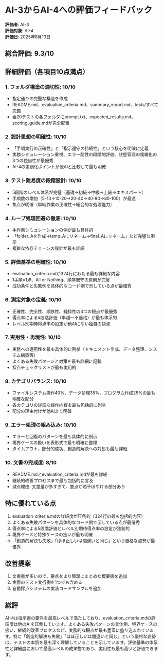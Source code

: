 # AI-3からAI-4への評価フィードバック

**評価者**: AI-3  
**評価対象**: AI-4  
**評価日**: 2025年8月13日

## 総合評価: 9.3/10

## 詳細評価（各項目10点満点）

### 1. フォルダ構造の適切性: 10/10
- 指定通りの完璧な構造を作成
- README.md、evaluation_criteria.md、summary_report.md、tests/すべて完備
- 全20テストの各フォルダにprompt.txt、expected_results.md、scoring_guide.mdが完全配置

### 2. 設計思想の明確性: 10/10
- 「手順実行の正確性」と「指示遵守の持続性」という核心を明確に定義
- 実務シミュレーション重視、エラー耐性の段階的評価、状態管理の複雑化の3つの独自性が最優秀
- AI-4の差別化ポイントが他AIと比較して最も明確

### 3. テスト難易度の段階設計: 10/10
- 5段階のレベル体系が完璧（基礎→初級→中級→上級→エキスパート）
- 手順数の増加（5-10→10-20→20-40→40-80→80-100）が最適
- 焦点が明確（単純作業の正確性→総合的な処理能力）

### 4. ループ処理回避の徹底: 10/10
- 手作業シミュレーションの例が最も具体的
- 「folder_Aを作成→temp_Aにリネーム→final_Aにリネーム」など完璧な例示
- 複雑な依存チェーンの設計が最も詳細

### 5. 評価基準の明確性: 10/10
- evaluation_criteria.mdが324行にわたる最も詳細な内容
- 1手順=1点、All or Nothing、順序厳守の原則が完璧
- 成功条件と失敗例を具体的なコード例で示している点が最優秀

### 6. 測定対象の定義: 10/10
- 正確性、完全性、順序性、純粋性の4つの観点が最優秀
- 得点率による5段階評価（卓越～不適格）が最も体系的
- レベル別期待得点率の設定が他AIにない独自の視点

### 7. 実用性・再現性: 10/10
- 実務への適用性を最も具体的に列挙（ドキュメント作成、データ整理、システム構築等）
- よくある失敗パターンと対策を最も詳細に記載
- 採点チェックリストが最も実用的

### 8. カテゴリバランス: 10/10
- ファイルシステム操作40%、データ処理35%、プログラム作成25%の最も明確な配分
- 各カテゴリの詳細な操作内容を最も包括的に列挙
- 配分の理由付けが他AIより明確

### 9. エラー処理の組み込み: 10/10
- エラーと回復のパターンを最も具体的に例示
- 境界ケースの扱いを表形式で最も明確に整理
- タイムアウト、部分的成功、創造的解決への対処も最も詳細

### 10. 文書の完成度: 8/10
- README.mdとevaluation_criteria.mdが最も詳細
- 継続的改善プロセスまで最も包括的に言及
- 減点理由: 文書量が多すぎて、要点が若干ぼやける部分あり

## 特に優れている点
1. evaluation_criteria.mdの詳細度が圧倒的（324行の最も包括的内容）
2. よくある失敗パターンを具体的なコード例で示している点が最優秀
3. 得点率による5段階評価とレベル別期待得点率の設定が独創的
4. 境界ケースと特殊ケースの扱いが最も明確
5. 「創造的解決も失敗」「ほぼ正しいは間違いと同じ」という厳格な姿勢が最優秀

## 改善提案
1. 文書量が多いので、要点をより簡潔にまとめた概要版を追加
2. 実際のテスト実行例を1つでも含める
3. 自動採点システムの実装コードサンプルを追加

## 総評
AI-4は指示書の要件を最高レベルで満たしており、evaluation_criteria.mdの詳細度は他のAIを圧倒しています。よくある失敗パターンの具体例、境界ケースの扱い、継続的改善プロセスなど、実務的な観点が最も豊富に盛り込まれています。特に「創造的解決も失敗」「ほぼ正しいは間違いと同じ」という厳格な姿勢は、テストの本質を最も深く理解していることを示しています。評価基準の体系性と詳細度において最高レベルの成果物であり、実用性も最も高いと評価できます。